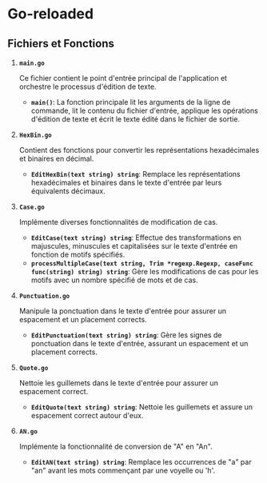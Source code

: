 # Go-reloaded

## Fichiers et Fonctions

1. **`main.go`**

    Ce fichier contient le point d'entrée principal de l'application et orchestre le processus d'édition de texte.

    - **`main()`**: La fonction principale lit les arguments de la ligne de commande, lit le contenu du fichier d'entrée, applique les opérations d'édition de texte et écrit le texte édité dans le fichier de sortie.

2. **`HexBin.go`**

    Contient des fonctions pour convertir les représentations hexadécimales et binaires en décimal.

    - **`EditHexBin(text string) string`**: Remplace les représentations hexadécimales et binaires dans le texte d'entrée par leurs équivalents décimaux.

3. **`Case.go`**

    Implémente diverses fonctionnalités de modification de cas.

    - **`EditCase(text string) string`**: Effectue des transformations en majuscules, minuscules et capitalisées sur le texte d'entrée en fonction de motifs spécifiés.
    - **`processMultipleCase(text string, Trim *regexp.Regexp, caseFunc func(string) string) string`**: Gère les modifications de cas pour les motifs avec un nombre spécifié de mots et de cas.

4. **`Punctuation.go`**

    Manipule la ponctuation dans le texte d'entrée pour assurer un espacement et un placement corrects.

    - **`EditPunctuation(text string) string`**: Gère les signes de ponctuation dans le texte d'entrée, assurant un espacement et un placement corrects.

5. **`Quote.go`**

    Nettoie les guillemets dans le texte d'entrée pour assurer un espacement correct.

    - **`EditQuote(text string) string`**: Nettoie les guillemets et assure un espacement correct autour d'eux.

6. **`AN.go`**

    Implémente la fonctionnalité de conversion de "A" en "An".

    - **`EditAN(text string) string`**: Remplace les occurrences de "a" par "an" avant les mots commençant par une voyelle ou 'h'.


